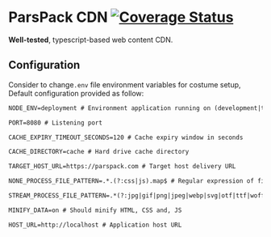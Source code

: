 # ParsPack CDN [![Coverage Status](https://coveralls.io/repos/github/tajpouria/JWT-Memory-Authentication/badge.svg?branch=master)](https://coveralls.io/github/tajpouria/JWT-Memory-Authentication?branch=master)

**Well-tested**, typescript-based web content CDN.

## Configuration

Consider to change`.env` file environment variables for costume setup, Default configuration provided as follow:

```txt
NODE_ENV=deployment # Environment application running on (development|test|deployment)

PORT=8080 # Listening port

CACHE_EXPIRY_TIMEOUT_SECONDS=120 # Cache expiry window in seconds

CACHE_DIRECTORY=cache # Hard drive cache directory

TARGET_HOST_URL=https://parspack.com # Target host delivery URL

NONE_PROCESS_FILE_PATTERN=.*.(?:css|js).map$ # Regular expression of file name(s) that should not fetched from target

STREAM_PROCESS_FILE_PATTERN=.*(?:jpg|gif|png|jpeg|webp|svg|otf|ttf|woff|woff2|eot|json|php) # Regular expression of file name(s) That should handled as stream and do not need process

MINIFY_DATA=on # Should minify HTML, CSS and, JS

HOST_URL=http://localhost # Application host URL
```
